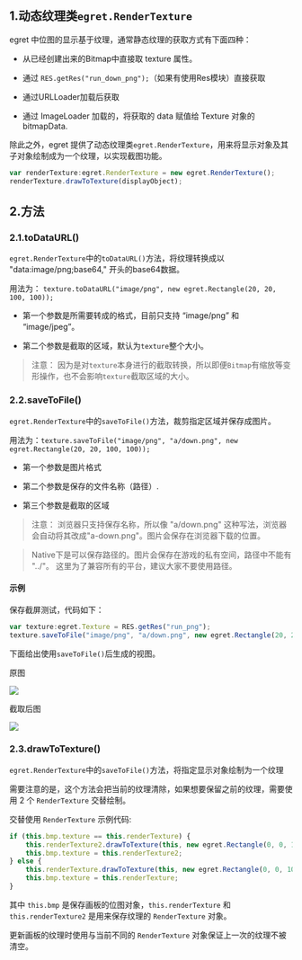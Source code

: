 ## 1.动态纹理类`egret.RenderTexture`

egret 中位图的显示基于纹理，通常静态纹理的获取方式有下面四种：

* 从已经创建出来的Bitmap中直接取 texture 属性。

* 通过 `RES.getRes("run_down_png");`（如果有使用Res模块）直接获取

* 通过URLLoader加载后获取

* 通过 ImageLoader 加载的，将获取的 data 赋值给 Texture 对象的 bitmapData.

除此之外，egret 提供了动态纹理类`egret.RenderTexture`，用来将显示对象及其子对象绘制成为一个纹理，以实现截图功能。

```javascript
var renderTexture:egret.RenderTexture = new egret.RenderTexture();
renderTexture.drawToTexture(displayObject);
```


## 2.方法

### 2.1.toDataURL()
`egret.RenderTexture`中的`toDataURL()`方法，将纹理转换成以 "data:image/png;base64," 开头的base64数据。

用法为： `texture.toDataURL("image/png", new egret.Rectangle(20, 20, 100, 100));`

* 第一个参数是所需要转成的格式，目前只支持 “image/png” 和 “image/jpeg”。

* 第二个参数是截取的区域，默认为`texture`整个大小。

> 注意：
因为是对`texture`本身进行的截取转换，所以即便`Bitmap`有缩放等变形操作，也不会影响`texture`截取区域的大小。

### 2.2.saveToFile()
`egret.RenderTexture`中的`saveToFile()`方法，裁剪指定区域并保存成图片。

用法为：`texture.saveToFile("image/png", "a/down.png", new egret.Rectangle(20, 20, 100, 100));`

* 第一个参数是图片格式

* 第二个参数是保存的文件名称（路径）.

* 第三个参数是截取的区域

>  注意：
浏览器只支持保存名称，所以像 "a/down.png" 这种写法，浏览器会自动将其改成"a-down.png"。图片会保存在浏览器下载的位置。

> Native下是可以保存路径的。图片会保存在游戏的私有空间，路径中不能有 "../"。
这里为了兼容所有的平台，建议大家不要使用路径。

#### 示例
保存截屏测试，代码如下：

```javascript
var texture:egret.Texture = RES.getRes("run_png");
texture.saveToFile("image/png", "a/down.png", new egret.Rectangle(20, 20, 100, 100));
```

下面给出使用`saveToFile()`后生成的视图。

原图

![](55cd9c0ddeeb5.png)

截取后图

![](55cd9c0e37c9a.png)

### 2.3.drawToTexture()

`egret.RenderTexture`中的`saveToFile()`方法，将指定显示对象绘制为一个纹理

需要注意的是，这个方法会把当前的纹理清除，如果想要保留之前的纹理，需要使用 2 个 `RenderTexture` 交替绘制。

交替使用 `RenderTexture` 示例代码:

```javascript
if (this.bmp.texture == this.renderTexture) {
    this.renderTexture2.drawToTexture(this, new egret.Rectangle(0, 0, 1024, 768));   
    this.bmp.texture = this.renderTexture2;
} else {
    this.renderTexture.drawToTexture(this, new egret.Rectangle(0, 0, 1024, 768)); 
    this.bmp.texture = this.renderTexture;
}
```

其中 `this.bmp` 是保存画板的位图对象，`this.renderTexture` 和 `this.renderTexture2` 是用来保存纹理的 `RenderTexture` 对象。

更新画板的纹理时使用与当前不同的 `RenderTexture` 对象保证上一次的纹理不被清空。

